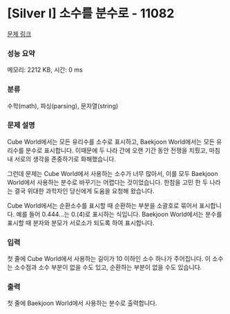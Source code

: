 # [Silver I] 소수를 분수로 - 11082 

[문제 링크](https://www.acmicpc.net/problem/11082) 

### 성능 요약

메모리: 2212 KB, 시간: 0 ms

### 분류

수학(math), 파싱(parsing), 문자열(string)

### 문제 설명

<p>Cube World에서는 모든 유리수를 소수로 표시하고, Baekjoon World에서는 모든 유리수를 분수로 표시합니다. 이때문에 두 나라 간에 오랜 기간 동안 전쟁을 치뤘고, 마침내 서로의 생각을 존중하기로 화해했습니다.</p>

<p>그런데 문제는 Cube World에서 사용하는 소수가 너무 많아서, 이를 모두 Baekjoon World에서 사용하는 분수로 바꾸기는 어렵다는 것이었습니다. 한참을 고민 한 두 나라는 결국 위대한 과학자인 당신에게 도움을 요청해 왔습니다.</p>

<p>Cube World에서는 순환소수를 표시할 때 순환하는 부분을 소괄호로 묶어서 표시합니다. 예를 들어 0.444...는 0.(4)로 표시하는 식입니다. Baekjoon World에서는 분수를 표시할 때 분자와 분모가 서로소가 되도록 하여 표시합니다.</p>

### 입력 

 <p>첫 줄에 Cube World에서 사용하는 길이가 10 이하인 소수 하나가 주어집니다. 이 소수는 소수점과 소수 부분이 없을 수도 있고, 순환하는 부분이 없을 수도 있습니다.</p>

### 출력 

 <p>첫 줄에 Baekjoon World에서 사용하는 분수로 출력합니다.</p>

